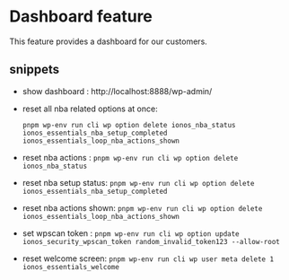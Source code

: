 # Dashboard feature

This feature provides a dashboard for our customers.

## snippets

- show dashboard : http://localhost:8888/wp-admin/

- reset all nba related options at once:

  ```
  pnpm wp-env run cli wp option delete ionos_nba_status ionos_essentials_nba_setup_completed ionos_essentials_loop_nba_actions_shown
  ```

- reset nba actions : `pnpm wp-env run cli wp option delete ionos_nba_status`
- reset nba setup status: `pnpm wp-env run cli wp option delete ionos_essentials_nba_setup_completed`
- reset nba actions shown: `pnpm wp-env run cli wp option delete ionos_essentials_loop_nba_actions_shown`

- set wpscan token : `pnpm wp-env run cli wp option update ionos_security_wpscan_token random_invalid_token123 --allow-root`

- reset welcome screen: `pnpm wp-env run cli wp user meta delete 1 ionos_essentials_welcome`
